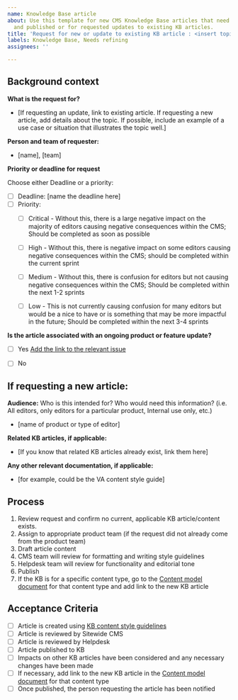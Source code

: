```yaml
---
name: Knowledge Base article
about: Use this template for new CMS Knowledge Base articles that need to be written
  and published or for requested updates to existing KB articles.
title: 'Request for new or update to existing KB article : <insert topic here>'
labels: Knowledge Base, Needs refining
assignees: ''

---
```


## Background context
**What is the request for?**
- [If requesting an update, link to existing article. If requesting a new article, add details about the topic. If possible, include an example of a use case or situation that illustrates the topic well.]


**Person and team of requester:**
- [name], [team]


**Priority or deadline for request**

  Choose either Deadline or a priority:

- [ ] Deadline: [name the deadline here]
- [ ] Priority:
  - [ ] Critical - Without this, there is a large negative impact on the majority of editors causing negative consequences within the CMS; Should be completed as soon as possible
  - [ ] High - Without this, there is negative impact on some editors causing negative consequences within the CMS; should be completed within the current sprint
  - [ ] Medium - Without this, there is confusion for editors but not causing negative consequences within the CMS; Should be completed within the next 1-2 sprints
  - [ ] Low - This is not currently causing confusion for many editors but would be a nice to have or is something that may be more impactful in the future; Should be completed within the next 3-4 sprints


**Is the article associated with an ongoing product or feature update?**
- [ ] Yes [Add the link to the relevant issue](URL)
- [ ] No


## If requesting a new article:

**Audience:**
Who is this intended for? Who would need this information? (i.e. All editors, only editors for a particular product, Internal use only, etc.)
- [name of product or type of editor]


**Related KB articles, if applicable:**
- [If you know that related KB articles already exist, link them here]


**Any other relevant documentation, if applicable:**
- [for example, could be the VA content style guide]


## Process
1. Review request and confirm no current, applicable KB article/content exists.
2. Assign to appropriate product team (if the request did not already come from the product team)
3. Draft article content
4. CMS team will review for formatting and writing style guidelines
5. Helpdesk team will review for functionality and editorial tone
6. Publish
7. If the KB is for a specific content type, go to the [Content model document](https://prod.cms.va.gov/admin/structure/cm_document) for that content type and add link to the new KB article


## Acceptance Criteria
- [ ] Article is created using [KB content style guidelines](https://va-gov.atlassian.net/wiki/spaces/VAGOV/pages/1771831299/Knowledge+Base+content+style)
- [ ] Article is reviewed by Sitewide CMS
- [ ] Article is reviewed by Helpdesk
- [ ] Article published to KB
- [ ] Impacts on other KB articles have been considered and any necessary changes have been made
- [ ] If necessary, add link to the new KB article in the [Content model document](https://prod.cms.va.gov/admin/structure/cm_document) for that content type 
- [ ] Once published, the person requesting the article has been notified
